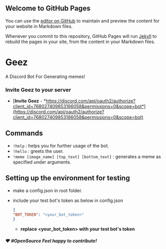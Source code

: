 ## Welcome to GitHub Pages

You can use the [editor on GitHub](https://github.com/saptarshibasu15/geez/edit/gh-pages/index.md) to maintain and preview the content for your website in Markdown files.

Whenever you commit to this repository, GitHub Pages will run [Jekyll](https://jekyllrb.com/) to rebuild the pages in your site, from the content in your Markdown files.

# Geez

A Discord Bot For Generating memes!

### Invite Geez to your server

- [**Invite Geez** - *https://discord.com/api/oauth2/authorize?client_id=768027409853186058&permissions=0&scope=bot*](https://discord.com/api/oauth2/authorize?client_id=768027409853186058&permissions=0&scope=bot)

## Commands

- `!help` : helps you for further usage of the bot.
- `!hello` : greets the user.
- `!meme [image_name] [top_text] [bottom_text]` : generates a meme as specified under arguments.

## Setting up the environment for testing

- make a config.json in root folder.
- include your test bot's token as below in config.json

    ```json
    {
    "BOT_TOKEN": "<your_bot_token>"
    }
    ```

  - **replace <your_bot_token> with your test bot's token**

#### ***❤ #OpenSource*** *Feel happy to contribute!*
